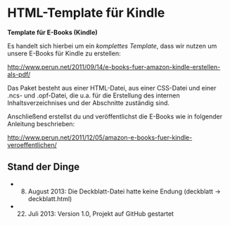 HTML-Template für Kindle
====================

**Template für E-Books (Kindle)**

Es handelt sich hierbei um ein *komplettes Template*, dass wir nutzen um unsere E-Books für Kindle zu erstellen:

http://www.perun.net/2011/09/14/e-books-fuer-amazon-kindle-erstellen-als-pdf/

Das Paket besteht aus einer HTML-Datei, aus einer CSS-Datei und einer .ncs- und .opf-Datei, die u.a. für die Erstellung des internen Inhaltsverzeichnises und der Abschnitte zuständig sind.

Anschließend erstellst du und veröffentlichst die E-Books wie in folgender Anleitung beschrieben:

http://www.perun.net/2011/12/05/amazon-e-books-fuer-kindle-veroeffentlichen/


Stand der Dinge
-------

- 08. August 2013: Die Deckblatt-Datei hatte keine Endung (deckblatt -> deckblatt.html)
- 22. Juli 2013: Version 1.0, Projekt auf GitHub gestartet
